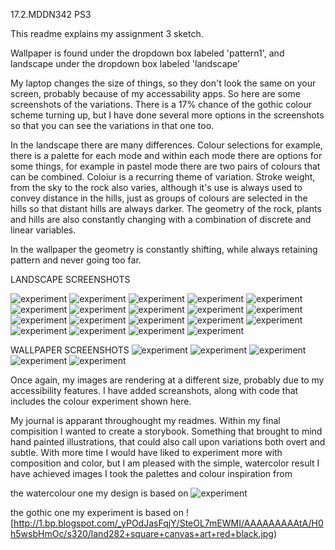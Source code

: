 17.2.MDDN342 PS3

This readme explains my assignment 3 sketch.

Wallpaper is found under the dropdown box labeled 'pattern1', and landscape under the dropdown box labeled 'landscape'

My laptop changes the size of things, so they don't look the same on your screen, probably because of my accessability apps. So here are some screenshots of the variations. There is a 17% chance of the gothic colour scheme turning up, but I have done several more options in the screenshots so that you can see the variations in that one too.

In the landscape there are many differences. Colour selections for example, there is a palette for each mode and within each mode there are options for some things, for example in pastel mode there are two pairs of colours that can be combined. Coloiur is a recurring theme of variation. Stroke weight, from the sky to the rock also varies, although it's use is always used to convey distance in the hills, just as groups of colours are selected in the hills so that distant hills are always darker. The geometry of the rock, plants and hills are also constantly changing with a combination of discrete and linear variables.

In the wallpaper the geometry is constantly shifting, while always retaining pattern and never going too far. 


LANDSCAPE SCREENSHOTS

![experiment](https://3.bp.blogspot.com/-iPzk0fsMnuE/Wcv7GMmDC5I/AAAAAAAAAVo/GhyoWsA-myQvOHOJ0Cbc6NxU_TWCSL9dgCLcBGAs/s320/previewc4.jpg)
![experiment](https://1.bp.blogspot.com/-1EpcHwwzFYQ/Wcv7GDRyV2I/AAAAAAAAAVs/hTiN0DzNWhwwy4Q68LuFTNu-_gcvc_oaQCLcBGAs/s320/previewc6.jpg)
![experiment](https://3.bp.blogspot.com/-XT_A5poO5Gg/Wcv7GUSlfoI/AAAAAAAAAVw/Nh1VTyAbQ3Y31X5bmNSzqT7wewKFmd_5QCLcBGAs/s320/previewc7.jpg)
![experiment](https://3.bp.blogspot.com/-fWlygz2X6Go/Wcv7HDhoioI/AAAAAAAAAV4/8GBe71GRElU8KBrWbKp6Na-slErK4kqtgCLcBGAs/s320/previewc9.jpg)
![experiment](https://4.bp.blogspot.com/-oK04oPIcTjQ/Wcv7EhWFGwI/AAAAAAAAAVY/ca5_HCSO98sTBO4PE5pWOFpihWj8rYYKwCLcBGAs/s320/previewc23.jpg)
![experiment](https://3.bp.blogspot.com/-WDnmyqxKDDw/Wcv7FVuZ9wI/AAAAAAAAAVc/YvaFGID18NstzuY-HsVk5bmx_OrBh1PLwCLcBGAs/s320/previewc24.jpg)
![experiment](https://3.bp.blogspot.com/-CNr7ajyk05o/Wcv7FreRImI/AAAAAAAAAVg/_b6TFSCJmY4_tIlA8jHE8g_zh1EtpxIPwCLcBGAs/s320/previewc25.jpg)
![experiment](https://3.bp.blogspot.com/-7a5dFLZszEc/Wcv7Fi52kxI/AAAAAAAAAVk/0otYf5GhXTgAV7QypThmC8vjTnFzJ8w5wCLcBGAs/s320/previewc3.jpg)
![experiment](https://4.bp.blogspot.com/-geaED9GJHsc/Wcv7G-Zo3oI/AAAAAAAAAV0/doBYEwQxTKwqMRz1VgrWHNTykpzWTexJQCLcBGAs/s320/previewc8.jpg)
![experiment](https://1.bp.blogspot.com/-8-qBhdO26SI/Wcv7BxOk9lI/AAAAAAAAAUs/FpK_pTMb5yIkl4ZFZ2__I9gRbn6Zb2zMQCLcBGAs/s320/previewc10.jpg)
![experiment](https://3.bp.blogspot.com/-VyIFQKVF8L8/Wcv7C4TZjLI/AAAAAAAAAU4/CRvT05qpbg8k5tfXaByzNuibX1UV3YJ7ACLcBGAs/s320/previewc14.jpg)
![experiment](https://2.bp.blogspot.com/-Xlr6PMtaOfU/Wcv7DM_NwJI/AAAAAAAAAU8/yl8KyTDtG2E9z-Tun5fJvWUddvx5qtK8wCLcBGAs/s320/previewc16.jpg)
![experiment](https://1.bp.blogspot.com/-VMLQjWe7pWc/Wcv7DHjRxqI/AAAAAAAAAVA/yRstzpW_ctgxftESUylqA6wpjrc0bWr0ACLcBGAs/s320/previewc17.jpg)
![experiment](https://2.bp.blogspot.com/-Y45dnY4MRIw/Wcv7DjNTVnI/AAAAAAAAAVE/MZxGdu425FUxYsDTcVzRKMaeam0CPMzcACLcBGAs/s320/previewc18.jpg)
![experiment](https://1.bp.blogspot.com/-41tc5RYuIzQ/Wcv7DwH1ZgI/AAAAAAAAAVI/bsSsUhGFiDsV1082gG9j7kpex7FihpHwACLcBGAs/s320/previewc19.jpg)
![experiment](https://1.bp.blogspot.com/-hXqCs4qTjek/Wcv7DzRFGmI/AAAAAAAAAVM/gBiAR2cRbm4dFnjivLJyZPpYkZyKqts8wCLcBGAs/s320/previewc20.jpg)
![experiment](https://2.bp.blogspot.com/-DwSh0HdvBpk/Wcv7Et5WmWI/AAAAAAAAAVQ/yNad_XgLKDUcqZEZaQcDK3aXJkobgCWMQCLcBGAs/s320/previewc21.jpg)
![experiment](https://3.bp.blogspot.com/-8-DKmCQ5hgU/Wcv7Ei5sgWI/AAAAAAAAAVU/jUFnf2LB_gwnl9mstKGcOY0_THcmxVSIgCLcBGAs/s320/previewc22.jpg)
![experiment](https://4.bp.blogspot.com/-iflF2bEFb_k/WcvyKNnUnJI/AAAAAAAAAUY/yCGpMDuEUtkiiypuS5lLyVrdFtneo1yWgCLcBGAs/s320/previewx8.jpg)

WALLPAPER SCREENSHOTS
![experiment](https://3.bp.blogspot.com/-K-6Ms4q92q8/WcwYbO3joTI/AAAAAAAAAWI/Zn8DsKATQJgOK8UQU4qXKapb14O90mUZACLcBGAs/s320/previeww1.jpg)
![experiment](https://2.bp.blogspot.com/-52Pzk4QJQz0/WcwYbSxndhI/AAAAAAAAAWM/gzhV1ucQkrY537YqfU8geG2Tmw5O6IYUwCLcBGAs/s320/previeww2.jpg)
![experiment](https://4.bp.blogspot.com/-7eEdsIPaua4/WcwYbfbfZNI/AAAAAAAAAWQ/Ha8Te2TfFTQjYFvyduzIr3sFKP4_l6jBwCLcBGAs/s320/previeww3.jpg)
![experiment](https://3.bp.blogspot.com/-bzgP_eGyZ18/WcwYcS0jbiI/AAAAAAAAAWU/IbM3kWQe2EkZBaK6el3GBXxgZnFU_E8rgCLcBGAs/s320/previeww4.jpg)
![experiment](https://4.bp.blogspot.com/-eQMVvp2QG6k/WcwYcSK3dxI/AAAAAAAAAWY/21wqn8L6YkU8poGxxm-srGGFHdYWrmipgCLcBGAs/s320/previeww5.jpg)


Once again, my images are rendering at a  different size, probably due to  my accessibility features. I have added screanshots, along with code that includes the colour experiment shown here.


My journal is apparant throughought my readmes.
Within my final compisition I wanted to create a storybook. Something that brought to mind hand painted illustrations, that could also call upon variations both overt and subtle.
With more time I would have liked to experiment more with composition and color, but I am pleased with the simple, watercolor result I have achieved
images I took the palettes and colour inspiration from



the watercolour one my design is based on
![experiment](http://www.watercolour-paintings.me.uk/images/thumb/lan/watercolour_landscape_w.jpg)

the gothic one my experiment is based on
![http://1.bp.blogspot.com/_yPOdJasFqjY/SteOL7mEWMI/AAAAAAAAAtA/H0h5wsbHmOc/s320/land282+square+canvas+art+red+black.jpg)





